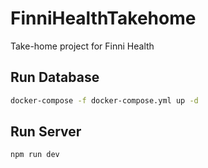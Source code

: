 # FinniHealthTakehome

Take-home project for Finni Health

## Run Database

```bash
docker-compose -f docker-compose.yml up -d
```

## Run Server

```bash
npm run dev
```
